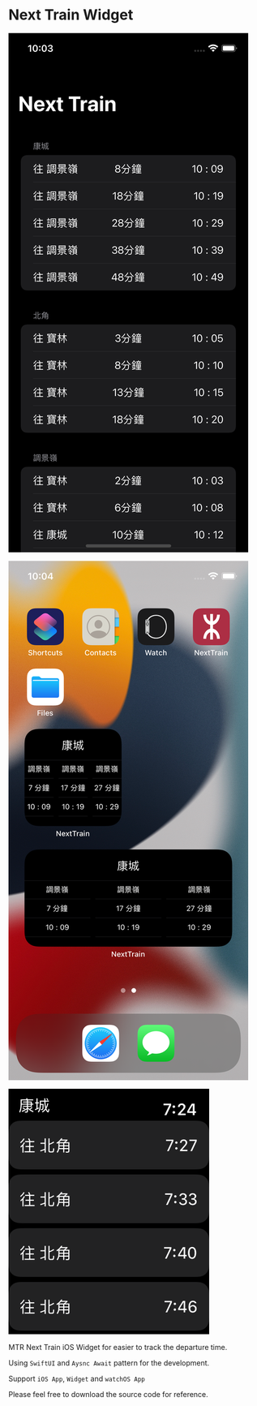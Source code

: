 # Next Train Widget

![Home Screen](https://github.com/wooyukit/next-train-widget/raw/develop/Readme/home.png)

![Widget](https://github.com/wooyukit/next-train-widget/raw/develop/Readme/widget.png)

![Watch](https://github.com/wooyukit/next-train-widget/raw/develop/Readme/watch.png)

MTR Next Train iOS Widget for easier to track the departure time.

Using `SwiftUI` and `Aysnc Await` pattern for the development.

Support `iOS App`, `Widget` and `watchOS App`

Please feel free to download the source code for reference.





